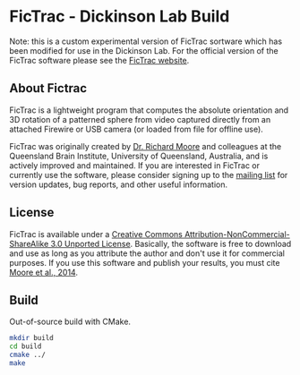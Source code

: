 # FicTrac - Dickinson Lab Build

Note: this is a custom experimental version of FicTrac sortware which has been
modified for use in the Dickinson Lab. For the official version of the FicTrac
software please see the [FicTrac website](http://rjdmoore.net/fictrac/). 

## About Fictrac

FicTrac is a lightweight program that computes the absolute orientation and 3D
rotation of a patterned sphere from video captured directly from an attached
Firewire or USB camera (or loaded from file for offline use).

FicTrac was originally created by [Dr. Richard
Moore](http://rjdmoore.net/fictrac/mail.html)  and colleagues at the Queensland
Brain Institute, University of Queensland, Australia, and is actively improved
and maintained. If you are interested in FicTrac or currently use the software,
please consider signing up to the [mailing
list](http://rjdmoore.net/fictrac/mail.html) for version updates, bug reports,
and other useful information.

## License

FicTrac is available under a 
[Creative Commons Attribution-NonCommercial-ShareAlike 3.0 Unported License](https://creativecommons.org/licenses/by-nc-sa/3.0/). 
Basically, the software is free to download and use as long as you attribute
the author and don't use it for commercial purposes. If you use this software
and publish your results, you must cite [Moore et al.,
2014](http://rjdmoore.net/fictrac/#research).

## Build

Out-of-source build with CMake.  

```bash
mkdir build
cd build
cmake ../
make
```



